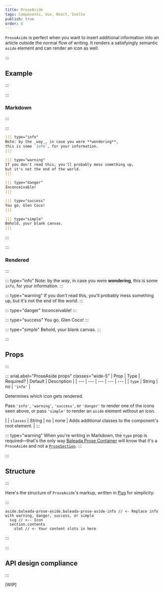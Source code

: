 ```yaml
---
title: ProseAside
tags: Components, Vue, React, Svelte
publish: true
order: 0
---
```


`ProseAside` is perfect when you want to insert additional information into an article outside the normal flow of writing. It renders a satisfyingly semantic `aside` element and can render an icon as well.

:::
## Example
:::

:::
### Markdown
:::

:::
```md
||| type="info"
Note: by the _way_, in case you were **wondering**,
this is some `info`, for your information.
|||

||| type="warning"
If you don't read this, you'll probably mess something up,
but it's not the end of the world.
|||

||| type="danger"
Inconceivable!
|||

||| type="success"
You go, Glen Coco!
|||

||| type="simple"
Behold, your blank canvas.
|||
```
:::

:::
### Rendered
:::


::: type="info"
Note: by the _way_, in case you were **wondering**, this is some `info`, for your information.
:::

::: type="warning"
If you don't read this, you'll probably mess something up, but it's not the end of the world.
:::

::: type="danger"
Inconceivable!
:::

::: type="success"
You go, Glen Coco!
:::

::: type="simple"
Behold, your blank canvas.
:::


:::
## Props
:::

::: ariaLabel="ProseAside props" classes="wide-5"
| Prop | Type | Required? | Default | Description |
| --- | --- | --- | --- | --- |
| `type` | String | no | `'info'` | <p>Determines which icon gets rendered.</p><p>Pass `'info'`, `'warning'`, `'success'`, or `'danger'` to render one of the icons seen above, or pass `'simple'` to render an `aside` element without an icon.</p> |
| `classes` | String | no | none | Adds additional classes to the component's root element. |
:::

::: type="warning"
When you're writing in Markdown, the `type` prop is required—that's the only way [Baleada Prose Container](/docs/prose-container) will know that it's a `ProseAside` and not a [`ProseSection`](/docs/prose/components/section).
:::


:::
## Structure
:::

Here's the structure of `ProseAside`'s markup, written in [Pug](https://github.com/pugjs/pug#syntax) for simplicity:

:::
```pug
aside.baleada-prose-aside.baleada-prose-aside-info // <- Replace info with warning, danger, success, or simple
  svg // <-- Icon
  section.contents
    slot // <- Your content slots in here
```
:::


:::
## API design compliance
:::

[WIP]

<!-- ::: ariaLabel="A table showing ProseAside's API design compliance"  classes="wide-1 wide-3"
| Spec | Compliance status | Notes |
| --- | --- | --- |
::: -->